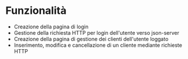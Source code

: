 # Funzionalità
- Creazione della pagina di login
- Gestione della richiesta HTTP per login dell'utente verso json-server
- Creazione della pagina di gestione dei clienti dell'utente loggato
- Inserimento, modifica e cancellazione di un cliente mediante richieste HTTP